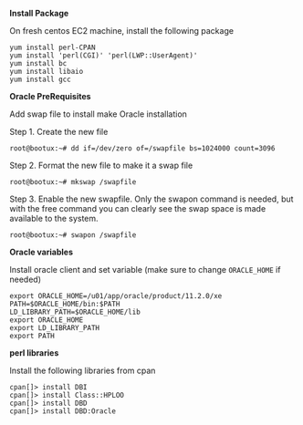 **Install Package**

On fresh centos EC2 machine, install the following package

    yum install perl-CPAN
    yum install 'perl(CGI)' 'perl(LWP::UserAgent)'
    yum install bc
    yum install libaio
    yum install gcc


**Oracle PreRequisites**

Add swap file to install make Oracle installation

Step 1. Create the new file

    root@bootux:~# dd if=/dev/zero of=/swapfile bs=1024000 count=3096

Step 2. Format the new file to make it a swap file

    root@bootux:~# mkswap /swapfile

Step 3. Enable the new swapfile. Only the swapon command is needed, but with the free command you can clearly see the swap space is made available to the system.

    root@bootux:~# swapon /swapfile


**Oracle variables**

Install oracle client and set variable (make sure to change `ORACLE_HOME` if needed)

    export ORACLE_HOME=/u01/app/oracle/product/11.2.0/xe
    PATH=$ORACLE_HOME/bin:$PATH
    LD_LIBRARY_PATH=$ORACLE_HOME/lib
    export ORACLE_HOME
    export LD_LIBRARY_PATH
    export PATH


**perl libraries**

Install the following libraries from cpan

    cpan[]> install DBI
    cpan[]> install Class::HPLOO
    cpan[]> install DBD
    cpan[]> install DBD:Oracle


